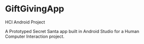 # GiftGivingApp
HCI Android Project

A Prototyped Secret Santa app built in Android Studio for a Human Computer Interaction project.
